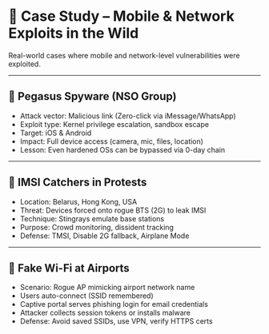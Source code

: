 # 🧪 Case Study – Mobile & Network Exploits in the Wild

Real-world cases where mobile and network-level vulnerabilities were exploited.

---

## 🐎 Pegasus Spyware (NSO Group)

- Attack vector: Malicious link (Zero-click via iMessage/WhatsApp)
- Exploit type: Kernel privilege escalation, sandbox escape
- Target: iOS & Android
- Impact: Full device access (camera, mic, files, location)
- Lesson: Even hardened OSs can be bypassed via 0-day chain

---

## 📶 IMSI Catchers in Protests

- Location: Belarus, Hong Kong, USA
- Threat: Devices forced onto rogue BTS (2G) to leak IMSI
- Technique: Stingrays emulate base stations
- Purpose: Crowd monitoring, dissident tracking
- Defense: TMSI, Disable 2G fallback, Airplane Mode

---

## 🎯 Fake Wi-Fi at Airports

- Scenario: Rogue AP mimicking airport network name
- Users auto-connect (SSID remembered)
- Captive portal serves phishing login for email credentials
- Attacker collects session tokens or installs malware
- Defense: Avoid saved SSIDs, use VPN, verify HTTPS certs


